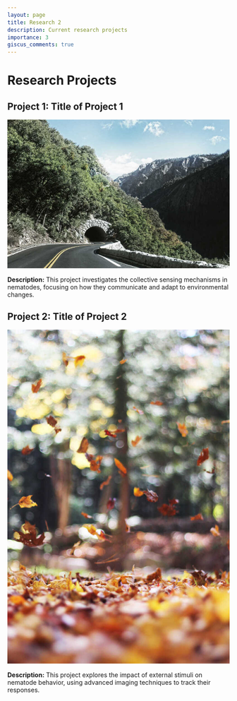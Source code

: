 ```yaml
---
layout: page
title: Research 2
description: Current research projects
importance: 3
giscus_comments: true
---
```



# Research Projects

## Project 1: Title of Project 1
![Project 1 Image](assets/img/1.jpg)

**Description:** This project investigates the collective sensing mechanisms in nematodes, focusing on how they communicate and adapt to environmental changes.

## Project 2: Title of Project 2
![Project 2 Image](assets/img/2.jpg)

**Description:** This project explores the impact of external stimuli on nematode behavior, using advanced imaging techniques to track their responses.

